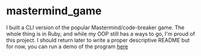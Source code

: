 # mastermind_game
I built a CLI version of the popular Mastermind/code-breaker game.
The whole thing is in Ruby, and while my OOP still has a ways to go, I'm proud of this project. I should return later to write a proper descriptive README but for now, you can run a demo of the program <a href = "https://replit.com/@Samuelodan/mastermindgame#main.rb">here</a>
